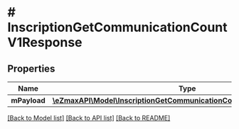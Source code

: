 # # InscriptionGetCommunicationCountV1Response

## Properties

Name | Type | Description | Notes
------------ | ------------- | ------------- | -------------
**mPayload** | [**\eZmaxAPI\Model\InscriptionGetCommunicationCountV1ResponseMPayload**](InscriptionGetCommunicationCountV1ResponseMPayload.md) |  |

[[Back to Model list]](../../README.md#models) [[Back to API list]](../../README.md#endpoints) [[Back to README]](../../README.md)
